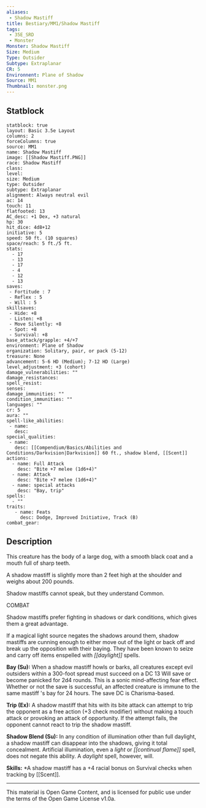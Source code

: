 ```yaml
---
aliases:
 - Shadow Mastiff
title: Bestiary/MM1/Shadow Mastiff
tags: 
 - 35E_SRD
 - Monster
Monster: Shadow Mastiff
Size: Medium
Type: Outsider
Subtype: Extraplanar
CR: 5
Environnent: Plane of Shadow
Source: MM1
Thumbnail: monster.png
---
```


## Statblock

```statblock
statblock: true
layout: Basic 3.5e Layout
columns: 2
forceColumns: true
source: MM1 
name: Shadow Mastiff
image: [[Shadow Mastiff.PNG]]
race: Shadow Mastiff
class: 
level: 
size: Medium
type: Outsider
subtype: Extraplanar
alignment: Always neutral evil
ac: 14
touch: 11
flatfooted: 13
AC_desc: +1 Dex, +3 natural
hp: 30
hit_dice: 4d8+12
initiative: 5
speed: 50 ft. (10 squares)
space/reach: 5 ft./5 ft.
stats:
  - 17
  - 13
  - 17
  - 4
  - 12
  - 13
saves:
 - Fortitude : 7
 - Reflex : 5
 - Will : 5
skillsaves:
 - Hide: +8
 - Listen: +8
 - Move Silently: +8
 - Spot: +8
 - Survival: +8
base_attack/grapple: +4/+7
environment: Plane of Shadow
organization: Solitary, pair, or pack (5-12)
treasure: None
advancement: 5-6 HD (Medium); 7-12 HD (Large)
level_adjustment: +3 (cohort)
damage_vulnerabilities: ""
damage_resistances: 
spell_resist: 
senses: 
damage_immunities: ""
condition_immunities: ""
languages: ""
cr: 5
aura: ""
spell-like_abilities:
 - name: 
   desc: 
special_qualities:
 - name:
   desc: [[Compendium/Basics/Abilities and Conditions/Darkvision|Darkvision]] 60 ft., shadow blend, [[Scent]]
actions:
  - name: Full Attack
    desc: "Bite +7 melee (1d6+4)"
  - name: Attack
    desc: "Bite +7 melee (1d6+4)"
  - name: special attacks
    desc: "Bay, trip"
spells:
  - ""
traits:
   - name: Feats
     desc: Dodge, Improved Initiative, Track (B)
combat_gear:  
```

## Description



This creature has the body of a large dog, with a smooth black coat and a mouth full of sharp teeth.

A shadow mastiff is slightly more than 2 feet high at the shoulder and weighs about 200 pounds.

Shadow mastiffs cannot speak, but they understand Common.

COMBAT

Shadow mastiffs prefer fighting in shadows or dark conditions, which gives them a great advantage.

If a magical light source negates the shadows around them, shadow mastiffs are cunning enough to either move out of the light or back off and break up the opposition with their baying. They have been known to seize and carry off items enspelled with *[[daylight]]* spells.


**Bay (Su):** When a shadow mastiff howls or barks, all creatures except evil outsiders within a 300-foot spread must succeed on a DC 13 Will save or become panicked for 2d4 rounds. This is a sonic mind-affecting fear effect. Whether or not the save is successful, an affected creature is immune to the same mastiff 's bay for 24 hours. The save DC is Charisma-based.


**Trip (Ex):** A shadow mastiff that hits with its bite attack can attempt to trip the opponent as a free action (+3 check modifier) without making a touch attack or provoking an attack of opportunity. If the attempt fails, the opponent cannot react to trip the shadow mastiff.


**Shadow Blend (Su):** In any condition of illumination other than full daylight, a shadow mastiff can disappear into the shadows, giving it total concealment. Artificial illumination, even a *light* or *[[continual flame]]* spell, does not negate this ability. A *daylight* spell, however, will.


**Skills:** *A shadow mastiff has a +4 racial bonus on Survival checks when tracking by [[Scent]].

---

This material is Open Game Content, and is licensed for public use under the terms of the Open Game License v1.0a.
